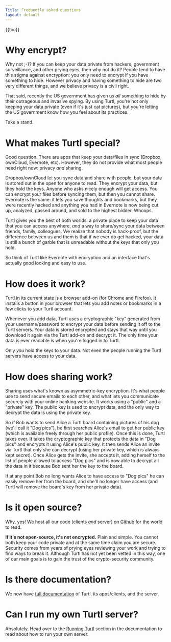```yaml
---
Title: Frequently asked questions
layout: default
---
```


{{toc}}

# Why encrypt?

Why not ;-)? If you can keep your data private from hackers, government
surveillance, and other prying eyes, then why not do it? People tend to have
this stigma against encryption: you only need to encrypt if you have something
to hide. However privacy and having something to hide are two very different
things, and we believe privacy is a civil right.

That said, recently the US government has given us *all* something to hide by
their outrageous and invasive spying. By using Turtl, you're not only keeping
your data private (even if it's just cat pictures), but you're letting the US
government know how you feel about its practices.  

Take a stand.

# What makes Turtl special?

Good question. There are apps that keep your data/files in sync (Dropbox,
ownCloud, Evernote, etc). However, they do not provide what most people need
right now: privacy *and* sharing.

Dropbox/ownCloud let you sync data and share with people, but your data is
stored out in the open for anyone to read. They encrypt your data, but they
hold the keys. Anyone who asks nicely enough will get access. You can encrypt
your files before syncing them, but then you cannot share. Evernote is the same:
it lets you save thoughts and bookmarks, but they were recently hacked and
anything you had in Evernote is now being cut up, analyzed, passed around, and
sold to the highest bidder. Whoops.

Turtl gives you the best of both worlds: a private place to keep your data that
you can access anywhere, *and* a way to share/sync your data between friends,
family, colleagues. We realize that nobody is hack-proof, but the difference
between us and them is that if we ever do get hacked, your data is still a
bunch of garble that is unreadable without the keys that only you hold.

So think of Turtl like Evernote with encryption and an interface that's actually
good looking and easy to use.

# How does it work?

Turtl in its current state is a browser add-on (for Chrome and Firefox). It
installs a button in your browser that lets you add notes or bookmarks in a few
clicks to your Turtl account.

Whenever you add data, Turtl uses a cryptographic "key" generated from your
username/password to encrypt your data before sending it off to the Turtl
servers. Your data is stored encrypted and stays that way until you download it
again via the Turtl add-on and decrypt it. The only time your data is ever
readable is when you're logged in to Turtl.

Only *you* hold the keys to your data. Not even the people running the Turtl
servers have access to your data.

# How does sharing work?

Sharing uses what's known as asymmetric-key encryption. It's what people use to
send secure emails to each other, and what lets you communicate securely with
your online banking website. It works using a "public" and a "private" key. The
public key is used to encrypt data, and the only way to decrypt the data is
using the private key.

So if Bob wants to send Alice a Turtl board containing pictures of his dog
(we'll call it "Dog pics"), he first searches Alice's email to get her public
key (which is available freely through her public profile). Once this is done,
Turtl takes over. It takes the cryptographic key that protects the data in "Dog
pics" and encrypts it using Alice's public key. It then sends Alice an invite
via Turtl that only she can decrypt (using her private key, which is always kept
secret). Once Alice gets the invite, she accepts it, adding herself to the list
of people allowed to access "Dog pics" and is now able to decrypt all the data
in it because Bob sent her the key to the board.  

If at any point Bob no long wants Alice to have access to "Dog pics" he can 
easily remove her from the board, and she'll no longer have access (and Turtl
will remove the board's key from her private data).

# Is it open source?

Why, yes! We host all our code (clients *and* server) on [Github](https://github.com/turtl)
for the world to read.

__If it's not open-source, it's not encrypted.__ Plain and simple. You cannot
both keep your code private and at the same time claim you are secure. Security
comes from years of prying eyes reviewing your work and trying to find ways to
break it. Although Turtl has not yet been vetted in this way, one of our main
goals is to gain the trust of the crypto-security community.

# Is there documentation?

We now have [full documentation](/docs) of Turtl, its apps/clients, and the
server.

# Can I run my own Turtl server?

Absolutely. Head over to the [Running Turtl](/docs/server/running) section in
the documentation to read about how to run your own server.

